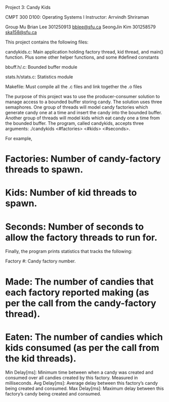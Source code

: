 Project 3: Candy Kids

CMPT 300 D100: Operating Systems I
Instructor: Arrvindh Shriraman

Group Mu
Brian Lee 301250913 bblee@sfu.ca
SeongJin Kim 301258579 ska158@sfu.ca

This project contains the following files:

candykids.c: Main application holding factory thread, kid thread, and main() function. Plus some other helper functions, and some #defined constants

bbuff.h/.c: Bounded buffer module

stats.h/stats.c: Statistics module

Makefile: Must compile all the .c files and link together the .o files


The purpose of this project was to use the producer-consumer solution to manage access to a bounded buffer storing candy. The solution uses three semaphores.
One group of threads will model candy factories which generate candy one at a time and insert the candy into the bounded buffer. Another group of threads will model kids which eat candy one a time from the bounded buffer.
The program, called candykids, accepts three arguments: ./candykids <#factories> <#kids> <#seconds>.

For example, 

# Factories: Number of candy-factory threads to spawn.
# Kids: Number of kid threads to spawn.
# Seconds: Number of seconds to allow the factory threads to run for.

Finally, the program prints statistics that tracks the following:

Factory #: Candy factory number.
# Made: The number of candies that each factory reported making (as per the call from the candy-factory thread).
# Eaten: The number of candies which kids consumed (as per the call from the kid threads).
Min Delay[ms]: Minimum time between when a candy was created and consumed over all candies created by this factory. Measured in milliseconds.
Avg Delay[ms]: Average delay between this factory’s candy being created and consumed.
Max Delay[ms]: Maximum delay between this factory’s candy being created and consumed.